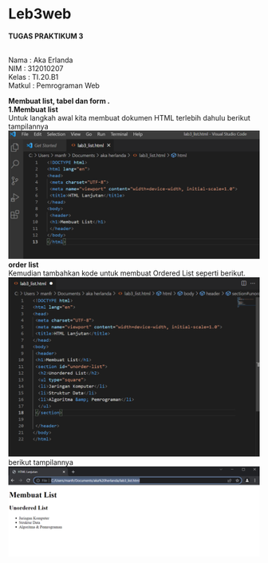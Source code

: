# Leb3web
<b>TUGAS PRAKTIKUM 3</b>

<br>Nama       : Aka Erlanda
<br>NIM        : 312010207
<br>Kelas      : TI.20.B1
<br>Matkul     : Pemrograman Web
<br>
 
 <b>Membuat list, tabel dan form .</b><br>
 <b>1.Membuat list</b><br>
 Untuk langkah awal kita membuat dokumen HTML terlebih dahulu berikut tampilannya 
 <br>
![Membuat dokumen HTML](https://github.com/Akaerlanda04/Leb3web/blob/main/pitcure/ss1.png)
 <br>
 <b>order list</b>
 <br>Kemudian tambahkan kode untuk membuat Ordered List seperti berikut.
 <br>
 ![Membuat order list](https://github.com/Akaerlanda04/Leb3web/blob/main/pitcure/ss2.png)
 <br>
 berikut tampilannya
 ![tampilan pada browser](https://github.com/Akaerlanda04/Leb3web/blob/main/pitcure/ss3.png)
 <br>
 
